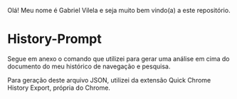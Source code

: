 Olá! Meu nome é Gabriel Vilela e seja muito bem vindo(a) a este repositório.

# History-Prompt
Segue em anexo o comando que utilizei para gerar uma análise em cima do documento do meu histórico de navegação e pesquisa.

Para geração deste arquivo JSON, utilizei da extensão Quick Chrome History Export, própria do Chrome.
